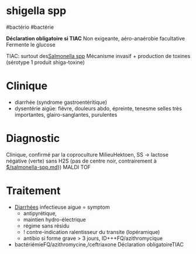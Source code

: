 # shigella spp
#bactério #bactérie 


**Déclaration obligatoire si TIAC**
Non exigeante, aéro-anaérobie facultative
Fermente le glucose 

TIAC: surtout des[Salmonella spp](#salmonella-sppnorgmd)
Mécanisme invasif + production de toxines (sérotype 1 produit shiga-toxine) 


# Clinique


- diarrhée (syndrome gastroentéritique) 
- dysentérie aigüe: fièvre, douleurs abdo, épreinte, tenesme
  selles très importantes, glairo-sanglantes, purulentes 


# Diagnostic


Clinique, confirmé par la coproculture
MilieuHektoen, SS -> lactose négative (verte) sans H2S (pas de centre noir, contrairement à [$/salmonella-spp.md](#salmonella-sppmd)})
MALDI TOF 


# Traitement


- [Diarrhées](#diarrhc3a9esnorgmd) infectieuse aigue = symptom 
    - antipyrétique, 
    - maintien hydro-électrique 
    - régime sans résidu 
    - ! contre-indication ralentisseur du transite (lopéramique) 
    - antibio si forme grave > 3 jours, ID+++FQ/azithromycique 
- bactériémieFQ/azithromycine,/ceftriaxone
  Déclaration obligatoireTIAC 

